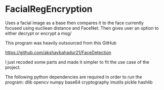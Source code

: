# FacialRegEncryption
Uses a facial image as a base then compares it to the face currently focused using eucliean distance and FaceNet. Then gives user an option to either decrypt or encrypt a msg/


This program was heavily outsourced from this GitHub

https://github.com/akshaybahadur21/FaceDetection

I just recoded some parts and made it simpler to fit the use case of the project.


The following python dependencies are required in order to run the program:
dlib
opencv
numpy
base64
cryptography
imutils
pickle
hashlib
